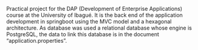 Practical project for the DAP (Development of Enterprise Applications) course at the University of Ibagué. It is the back end of the application development in springboot using the MVC model and a hexagonal architecture. As database was used a relational database whose engine is PostgreSQL, the data to link this database is in the document “application.properties”.
